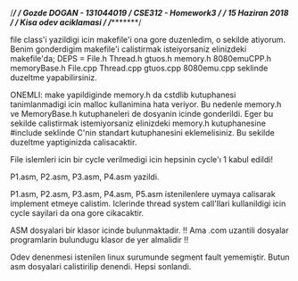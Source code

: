 /******************************************************************************/
/* Gozde DOGAN - 131044019
/* CSE312 - Homework3
/*
/* 15 Haziran 2018
/*
/* Kisa odev aciklamasi
/*
/******************************************************************************/

file class'i yazildigi icin makefile'i ona gore duzenledim, o sekilde atiyorum.
Benim gonderdigim makefile'i calistirmak isteiyorsaniz elinizdeki makefile'da;
	DEPS = File.h Thread.h gtuos.h memory.h 8080emuCPP.h memoryBase.h File.cpp Thread.cpp gtuos.cpp 8080emu.cpp
seklinde duzeltme yapabilirsiniz.


ONEMLI:
make yapildiginde memory.h da cstdlib kutuphanesi tanimlanmadigi icin malloc kullanimina hata veriyor.
Bu nedenle memory.h ve MemoryBase.h kutuphaneleri de dosyanin icinde gonderildi.
Eger bu sekilde calistirmak istemiyorsaniz elinizdeki memory.h kutuphanesine
	#include <cstdlib> 
seklinde C'nin standart kutuphanesini eklemelisiniz.
Bu sekilde duzeltme yaptiginizda calisacaktir.

File islemleri icin bir cycle verilmedigi icin hepsinin cycle'ı 1 kabul edildi!

P1.asm, P2.asm, P3.asm, P4.asm yazildi.

P1.asm, P2.asm, P3.asm, P4.asm, P5.asm istenilenlere uymaya calisarak implement etmeye calistim. 
Iclerinde thread system call'llari kullanildigi icin cycle sayilari da ona gore cikacaktir.

ASM dosyalari bir klasor icinde bulunmaktadir. 
!! Ama .com uzantili dosyalar programlarin bulundugu klasor de yer almalidir !!

Odev denenmesi istenilen linux surumunde segment fault yememiştir. 
Butun asm dosyalari calistirilip denendi. Hepsi sonlandi.

